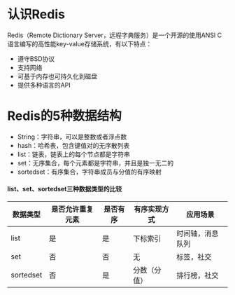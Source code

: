 # 认识Redis

Redis（Remote Dictionary Server，远程字典服务）是一个开源的使用ANSI C语言编写的高性能key-value存储系统，有以下特点：

- 遵守BSD协议
- 支持网络
- 可基于内存也可持久化到磁盘
- 提供多种语言的API



# Redis的5种数据结构

- String：字符串，可以是整数或者浮点数
- hash：哈希表，包含键值对的无序散列表
- list：链表，链表上的每个节点都是字符串
- set：无序集合，每个元素都是字符串，并且是独一无二的
- sortedset：有序集合，字符串成员与分值的有序映射



#### list、set、sortedset三种数据类型的比较

| 数据类型  | 是否允许重复元素 | 是否有序 | 有序实现方式 | 应用场景         |
| --------- | ---------------- | -------- | ------------ | ---------------- |
| list      | 是               | 是       | 下标索引     | 时间轴，消息队列 |
| set       | 否               | 否       | 无           | 标签，社交       |
| sortedset | 否               | 是       | 分数（分值） | 排行榜，社交     |

